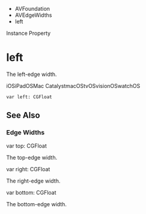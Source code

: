

- AVFoundation
- AVEdgeWidths
-  left 

Instance Property

# left

The left-edge width.

iOSiPadOSMac CatalystmacOStvOSvisionOSwatchOS

``` source
var left: CGFloat
```

## See Also

### Edge Widths

var top: CGFloat

The top-edge width.

var right: CGFloat

The right-edge width.

var bottom: CGFloat

The bottom-edge width.

